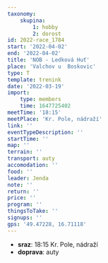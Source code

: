 ```yaml
---
taxonomy:
    skupina:
        1: hobby
        2: dorost
id: 2022-race_1784
start: '2022-04-02'
end: '2022-04-02'
title: 'NOB - Ledková Huť'
place: 'Valchov u  Boskovic'
type: T
template: trenink
date: '2022-03-19'
import:
    type: members
    time: 1647725402
meetTime: '18:15'
meetPlace: 'Kr. Pole, nádraží'
link: ''
eventTypeDescription: ''
startTime: ''
map: ''
terrain: ''
transport: auty
accomodation: ''
food: ''
leader: Jenda
note: ''
return: ''
price: ''
program: ''
thingsToTake: ''
signups: ''
gps: '49.47228, 16.71118'
---
```


* **sraz**: 18:15 Kr. Pole, nádraží
* **doprava**: auty
